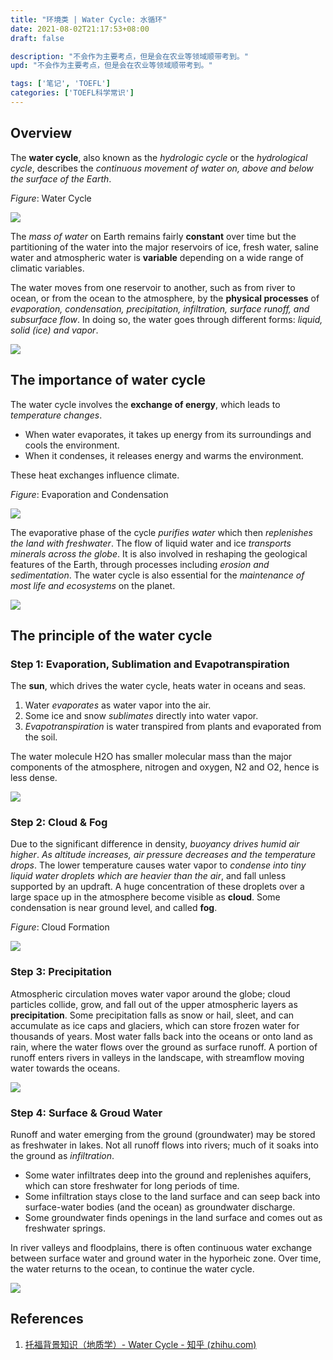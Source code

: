 ```yaml
---
title: "环境类 | Water Cycle: 水循环"
date: 2021-08-02T21:17:53+08:00
draft: false

description: "不会作为主要考点，但是会在农业等领域顺带考到。"
upd: "不会作为主要考点，但是会在农业等领域顺带考到。"

tags: ['笔记', 'TOEFL']
categories: ['TOEFL科学常识']
---
```


<!--more-->

## Overview

The **water cycle**, also known as the *hydrologic cycle* or the *hydrological cycle*, describes the *continuous movement of water on, above and below the surface of the Earth*. 

*Figure*: Water Cycle

![](https://cdn.jsdelivr.net/gh/henrywu97/FigBed@master/Figs/20210818195531.jpg)

The *mass of water* on Earth remains fairly **constant** over time but the partitioning of the water into the major reservoirs of ice, fresh water, saline water and atmospheric water is **variable** depending on a wide range of climatic variables. 

The water moves from one reservoir to another, such as from river to ocean, or from the ocean to the atmosphere, by the **physical processes** of *evaporation, condensation, precipitation, infiltration, surface runoff, and subsurface flow*. In doing so, the water goes through different forms: *liquid, solid (ice) and vapor*.

![](https://cdn.jsdelivr.net/gh/henrywu97/FigBed@master/Figs/20210818200841.jpg)

## The importance of water cycle

The water cycle involves the **exchange of energy**, which leads to *temperature changes*. 

- When water evaporates, it takes up energy from its surroundings and cools the environment. 
- When it condenses, it releases energy and warms the environment. 

These heat exchanges influence climate.

*Figure*: Evaporation and Condensation

![](https://cdn.jsdelivr.net/gh/henrywu97/FigBed@master/Figs/20210818201246.jpg)

The evaporative phase of the cycle *purifies water* which then *replenishes the land with freshwater*. The flow of liquid water and ice *transports minerals across the globe*. It is also involved in reshaping the geological features of the Earth, through processes including *erosion and sedimentation*. The water cycle is also essential for the *maintenance of most life and ecosystems* on the planet.

![](https://cdn.jsdelivr.net/gh/henrywu97/FigBed@master/Figs/20210818201348.jpg)

## The principle of the water cycle

### Step 1: Evaporation, Sublimation and Evapotranspiration

The **sun**, which drives the water cycle, heats water in oceans and seas. 

1. Water *evaporates* as water vapor into the air. 
2. Some ice and snow *sublimates* directly into water vapor.
3. *Evapotranspiration* is water transpired from plants and evaporated from the soil. 

The water molecule H2O has smaller molecular mass than the major components of the atmosphere, nitrogen and oxygen, N2 and O2, hence is less dense. 

![](https://cdn.jsdelivr.net/gh/henrywu97/FigBed@master/Figs/20210818211333.jpg)

### Step 2: Cloud & Fog

Due to the significant difference in density, *buoyancy drives humid air higher*. *As altitude increases, air pressure decreases and the temperature drops*. The lower temperature causes water vapor to *condense into tiny liquid water droplets which are heavier than the air*, and fall unless supported by an updraft. A huge concentration of these droplets over a large space up in the atmosphere become visible as **cloud**. Some condensation is near ground level, and called **fog**.

*Figure*: Cloud Formation

![](https://cdn.jsdelivr.net/gh/henrywu97/FigBed@master/Figs/20210818211856.jpg)

### Step 3: Precipitation

Atmospheric circulation moves water vapor around the globe; cloud particles collide, grow, and fall out of the upper atmospheric layers as **precipitation**. Some precipitation falls as snow or hail, sleet, and can accumulate as ice caps and glaciers, which can store frozen water for thousands of years. Most water falls back into the oceans or onto land as rain, where the water flows over the ground as surface runoff. A portion of runoff enters rivers in valleys in the landscape, with streamflow moving water towards the oceans. 

![](https://cdn.jsdelivr.net/gh/henrywu97/FigBed@master/Figs/20210818211930.jpg)

### Step 4: Surface & Groud Water

Runoff and water emerging from the ground (groundwater) may be stored as freshwater in lakes. Not all runoff flows into rivers; much of it soaks into the ground as *infiltration*. 

- Some water infiltrates deep into the ground and replenishes aquifers, which can store freshwater for long periods of time. 
- Some infiltration stays close to the land surface and can seep back into surface-water bodies (and the ocean) as groundwater discharge. 
- Some groundwater finds openings in the land surface and comes out as freshwater springs. 

In river valleys and floodplains, there is often continuous water exchange between surface water and ground water in the hyporheic zone. Over time, the water returns to the ocean, to continue the water cycle.

![](https://cdn.jsdelivr.net/gh/henrywu97/FigBed@master/Figs/20210818220957.jpg)

## References

1. [托福背景知识（地质学）- Water Cycle - 知乎 (zhihu.com)](https://zhuanlan.zhihu.com/p/350985461)